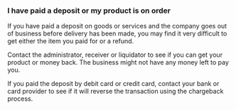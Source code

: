 ###  I have paid a deposit or my product is on order

If you have paid a deposit on goods or services and the company goes out of
business before delivery has been made, you may find it very difficult to get
either the item you paid for or a refund.

Contact the administrator, receiver or liquidator to see if you can get your
product or money back. The business might not have any money left to pay you.

If you paid the deposit by debit card or credit card, contact your bank or
card provider to see if it will reverse the transaction using the chargeback
process.
